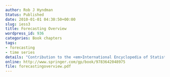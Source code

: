 ```yaml
---
author: Rob J Hyndman
Status: Published
date: 2010-01-01 04:30:50+00:00
slug: iess3
title: Forecasting Overview
wordpress_id: 936
categories: Book chapters
tags:
- forecasting
- time series
details: "Contribution to the <em>International Encyclopedia of Statistical Science</em>, ed. Miodrag Lovric, Springer. pp.536-539"
online: http://www.springer.com/gp/book/9783642048975
file: forecastingoverview.pdf
---
```

